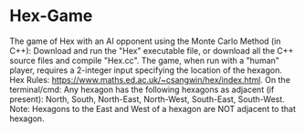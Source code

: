 # Hex-Game
The game of Hex with an AI opponent using the Monte Carlo Method (in C++):
Download and run the "Hex" executable file, or download all the C++ source files and compile "Hex.cc".
The game, when run with a "human" player, requires a 2-integer input specifying the location of the hexagon.
Hex Rules: https://www.maths.ed.ac.uk/~csangwin/hex/index.html.
On the terminal/cmd: Any hexagon has the following hexagons as adjacent (if present): North, South, North-East, North-West, South-East, South-West.
Note: Hexagons to the East and West of a hexagon are NOT adjacent to that hexagon.
